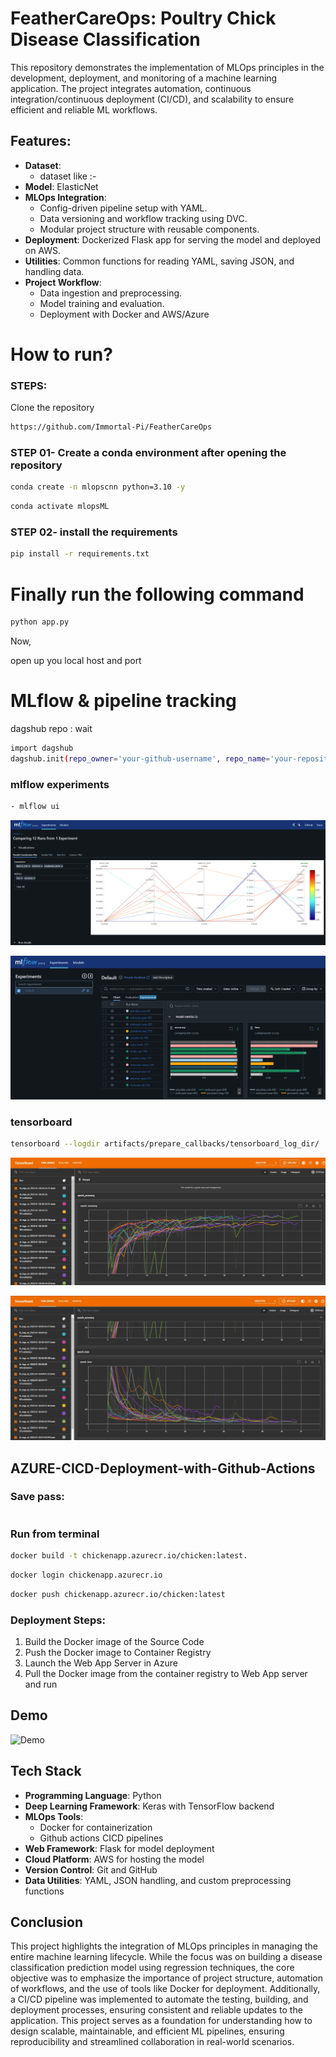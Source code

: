 
# FeatherCareOps: Poultry Chick Disease Classification

This repository demonstrates the implementation of MLOps principles in the development, deployment, and monitoring of a machine learning application. The project integrates automation, continuous integration/continuous deployment (CI/CD), and scalability to ensure efficient and reliable ML workflows.

##  Features:
- **Dataset**: 
    - dataset like :-  
- **Model**: ElasticNet
- **MLOps Integration**:
    - Config-driven pipeline setup with YAML.
    - Data versioning and workflow tracking using DVC.
    - Modular project structure with reusable components.
- **Deployment**: Dockerized Flask app for serving the model and deployed on AWS.
- **Utilities**: Common functions for reading YAML, saving JSON, and handling data.
- **Project Workflow**:
    - Data ingestion and preprocessing.
    - Model training and evaluation.
    - Deployment with Docker and AWS/Azure

# How to run?

### STEPS:
Clone the repository
```bash
https://github.com/Immortal-Pi/FeatherCareOps
```

### STEP 01- Create a conda environment after opening the repository
```bash 
conda create -n mlopscnn python=3.10 -y
```
```bash 
conda activate mlopsML
```

### STEP 02- install the requirements
```bash
pip install -r requirements.txt
```

# Finally run the following command
```bash
python app.py
```

Now,

open up you local host and port

# MLflow & pipeline tracking

dagshub repo : wait

```bash
import dagshub
dagshub.init(repo_owner='your-github-username', repo_name='your-repository-name', mlflow=True)
```


### mlflow experiments 
```bash 
- mlflow ui 
```
![Mlflow1](https://github.com/Immortal-Pi/FeatherCareOps/blob/main/output/mlfllow.png)

![Mlflow2](https://github.com/Immortal-Pi/FeatherCareOps/blob/main/output/mlflow2.png)

### tensorboard 
```bash
tensorboard --logdir artifacts/prepare_callbacks/tensorboard_log_dir/
```
![Tensorboard1](https://github.com/Immortal-Pi/FeatherCareOps/blob/main/output/tensorboard1.JPG)

![Tensorboard2](https://github.com/Immortal-Pi/FeatherCareOps/blob/main/output/tensorboard2.JPG)

## AZURE-CICD-Deployment-with-Github-Actions

### Save pass: 
```bash

```

### Run from terminal 
```bash 
docker build -t chickenapp.azurecr.io/chicken:latest.
```
```bash 
docker login chickenapp.azurecr.io
```
```bash 
docker push chickenapp.azurecr.io/chicken:latest
```

###  Deployment Steps:
1. Build the Docker image of the Source Code
2. Push the Docker image to Container Registry
3. Launch the Web App Server in Azure
4. Pull the Docker image from the container registry to Web App server and run


## Demo 

![Demo](https://github.com/Immortal-Pi/FeatherCareOps/blob/main/output/demo.gif)

## Tech Stack 

- **Programming Language**: Python
- **Deep Learning Framework**: Keras with TensorFlow backend
- **MLOps Tools**:
    - Docker for containerization
    - Github actions CICD pipelines
- **Web Framework**: Flask for model deployment
- **Cloud Platform**: AWS for hosting the model
- **Version Control**: Git and GitHub
- **Data Utilities**: YAML, JSON handling, and custom preprocessing functions

## Conclusion
This project highlights the integration of MLOps principles in managing the entire machine learning lifecycle. While the focus was on building a disease classification prediction model using regression techniques, the core objective was to emphasize the importance of project structure, automation of workflows, and the use of tools like Docker for deployment. Additionally, a CI/CD pipeline was implemented to automate the testing, building, and deployment processes, ensuring consistent and reliable updates to the application. This project serves as a foundation for understanding how to design scalable, maintainable, and efficient ML pipelines, ensuring reproducibility and streamlined collaboration in real-world scenarios.
